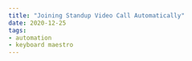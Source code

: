 ```yaml
---
title: "Joining Standup Video Call Automatically"
date: 2020-12-25
tags:
- automation
- keyboard maestro
---
```


![]()